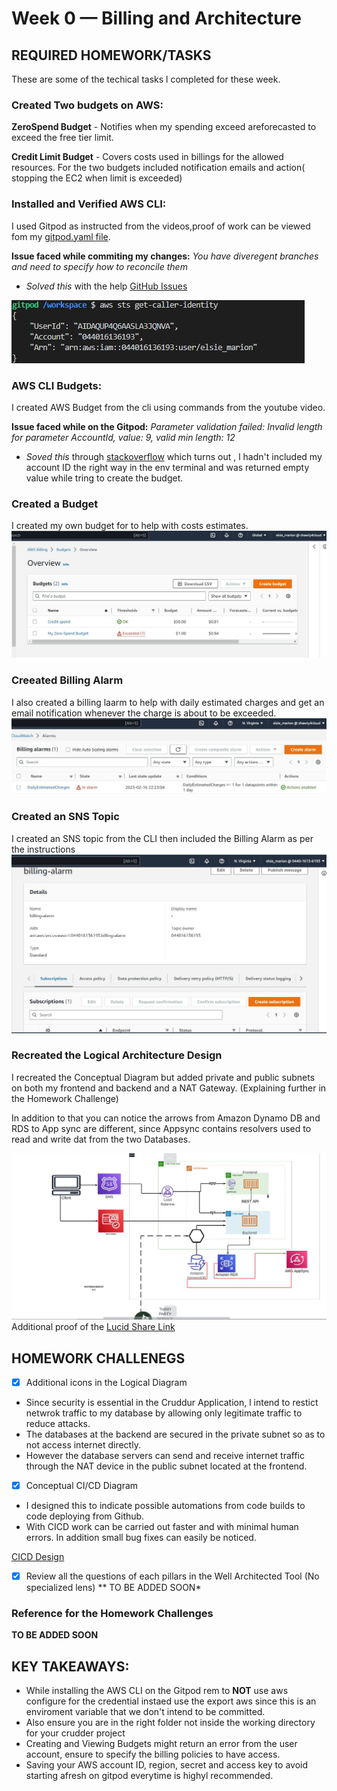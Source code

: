 # Week 0 — Billing and Architecture

## REQUIRED HOMEWORK/TASKS
These are some of the techical tasks l completed for these week.

 ### Created Two budgets on AWS:
 
__ZeroSpend Budget__ - Notifies when my spending exceed areforecasted to exceed the free tier limit.

__Credit Limit Budget__ - Covers costs used in billings for the allowed resources.
For the two budgets included notification emails and action( stopping the EC2 when limit is exceeded)

### Installed and Verified AWS CLI:
I used Gitpod as instructed from the videos,proof of work can be viewed fom my [gitpod.yaml file]().

**Issue faced while commiting my changes:** 
*You have diveregent branches and need to specify how to reconcile them* 
- *Solved this* with the help [GitHub Issues](https://github.com/desktop/desktop/issues/14431)


![Proof of working AWS CLI](assets/Week%200%20AWS%20CLI.JPG)

### AWS CLI Budgets:
I created AWS Budget from the cli using commands from the youtube video.

**Issue faced while on the Gitpod:**
*Parameter validation failed:
Invalid length for parameter AccountId, value: 9, valid min length: 12*
- *Soved this* through [stackoverflow](https://stackoverflow.com/questions/59822733/please-solve-the-error-in-aws-cli-parameter-validation-failed) which turns out , l hadn't included my account ID the right way in the env terminal and was returned empty value while tring to create the budget.

### Created a Budget
I created my own budget for to help with costs estimates.
![Proof of Billing Budget](assets/week0%20budgets.JPG)

### Creeated Billing Alarm
I also created a billing laarm to help with daily estimated charges and get an email notification whenever the charge is about to be exceeded.
![Proof of Billing Alarm](assets/Billing%20Alarm.JPG)

### Created an SNS Topic
I created an SNS topic from the CLI then included the Billing Alarm as per the instructions
![Proof of SNS Topic](assets/Week%200%20SNS%20Topic.JPG)


### Recreated the Logical Architecture Design
I recreated the Conceptual Diagram but added private and public subnets on both my frontend and backend and a NAT Gateway.
(Explaining further in the Homework Challenge)

In addition to that you can notice the arrows from Amazon Dynamo DB and RDS to App sync are different, since Appsync contains resolvers used to read and write dat from the two Databases.

![Cruddur Logical Design](assets/Logical%20Diagram.JPG)
 Additional proof of the [Lucid Share Link](https://lucid.app/lucidchart/cd84a441-e50e-4431-8e92-805aa20150c9/edit?viewport_loc=-1256%2C506%2C4302%2C1581%2C0_0&invitationId=inv_04a6dcf8-425a-4ef7-a14b-97a52e6046cc)


## HOMEWORK CHALLENEGS
- [x] Additional icons in the Logical Diagram
 - Since security is essential in the Cruddur Application, l intend to restict netwrok traffic to my database by allowing only legitimate traffic to reduce attacks.
 - The databases at the backend are secured in the private subnet so as to not access internet directly.
 -  However the database servers can send and receive internet traffic through the NAT device in the public subnet located at the frontend.

- [x] Conceptual CI/CD Diagram 
- I designed this to indicate possible automations from code builds to code deploying from Github.
- With CICD work can be carried out faster and with minimal human errors. In addition small bug fixes can easily be noticed.

 [CICD Design](https://lucid.app/lucidchart/9a3aa242-6532-488f-804c-161b73238eef/edit?view_items=HllynDte0Wk7&invitationId=inv_d9c8df5f-4720-46f2-9da7-346ef8369540)
 
- [x] Review all the questions of each pillars in the Well Architected Tool (No specialized lens)
** TO BE ADDED SOON*
### Reference for the Homework Challenges

**TO BE ADDED SOON**


## KEY TAKEAWAYS:
* While installing the AWS CLI on the Gitpod rem to __NOT__ use aws configure for the credential instaed use the export aws since this is an enviroment variable that we don't intend to be committed. 
* Also ensure you are in the right folder not inside the working directory for your crudder project
* Creating and Viewing Budgets might return an error from the user account, ensure to specify the billing policies to have access.
* Saving your AWS account ID, region, secret and access key to avoid starting afresh on gitpod everytime is highyl recommended.

